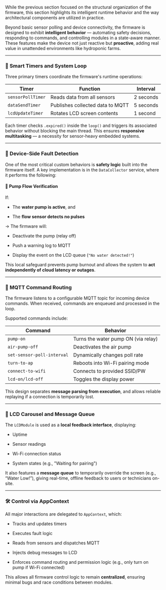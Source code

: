 While the previous section focused on the structural organization of the firmware, this section highlights its intelligent runtime behavior and the way architectural components are utilized in practice.

Beyond basic sensor polling and device connectivity, the firmware is designed to exhibit **intelligent behavior** — automating safety decisions, responding to commands, and controlling modules in a state-aware manner. These features make the device not just reactive but **proactive**, adding real value in unattended environments like hydroponic farms.

---

### 🧠 Smart Timers and System Loop

Three primary timers coordinate the firmware's runtime operations:

| Timer             | Function                         | Interval  |
| ----------------- | -------------------------------- | --------- |
| `sensorPollTimer` | Reads data from all sensors      | 2 seconds |
| `dataSendTimer`   | Publishes collected data to MQTT | 5 seconds |
| `lcdUpdateTimer`  | Rotates LCD screen contents      | 1 second  |

Each timer checks `.expired()` inside the `loop()` and triggers its associated behavior without blocking the main thread. This ensures **responsive multitasking** — a necessity for sensor-heavy embedded systems.

---

### 🚨 Device-Side Fault Detection

One of the most critical custom behaviors is **safety logic** built into the firmware itself. A key implementation is in the `DataCollector` service, where it performs the following:

#### 🛑 Pump Flow Verification

If:

- The **water pump is active**, and
    
- The **flow sensor detects no pulses**
    

→ The firmware will:

- Deactivate the pump (relay off)
    
- Push a warning log to MQTT
    
- Display the event on the LCD queue (`"No water detected!"`)
    

This local safeguard prevents pump burnout and allows the system to **act independently of cloud latency or outages**.

---

### 📡 MQTT Command Routing

The firmware listens to a configurable MQTT topic for incoming device commands. When received, commands are enqueued and processed in the loop.

Supported commands include:

|Command|Behavior|
|---|---|
|`pump-on`|Turns the water pump ON (via relay)|
|`air-pump-off`|Deactivates the air pump|
|`set-sensor-poll-interval`|Dynamically changes poll rate|
|`turn-to-ap`|Reboots into Wi-Fi pairing mode|
|`connect-to-wifi`|Connects to provided SSID/PW|
|`lcd-on/lcd-off`|Toggles the display power|

This design separates **message parsing from execution**, and allows reliable replaying if a connection is temporarily lost.

---

### 🧾 LCD Carousel and Message Queue

The `LCDModule` is used as a **local feedback interface**, displaying:

- Uptime
    
- Sensor readings
    
- Wi-Fi connection status
    
- System states (e.g., "Waiting for pairing")
    

It also features a **message queue** to temporarily override the screen (e.g., “Water Low!”), giving real-time, offline feedback to users or technicians on-site.

---

### 🛠 Control via AppContext

All major interactions are delegated to `AppContext`, which:

- Tracks and updates timers
    
- Executes fault logic
    
- Reads from sensors and dispatches MQTT
    
- Injects debug messages to LCD
    
- Enforces command routing and permission logic (e.g., only turn on pump if Wi-Fi connected)
    

This allows all firmware control logic to remain **centralized**, ensuring minimal bugs and race conditions between modules.